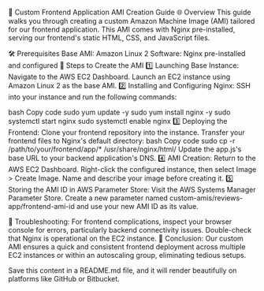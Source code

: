 🚀 Custom Frontend Application AMI Creation Guide
🌐 Overview
This guide walks you through creating a custom Amazon Machine Image (AMI) tailored for our frontend application. This AMI comes with Nginx pre-installed, serving our frontend's static HTML, CSS, and JavaScript files.

🛠 Prerequisites
Base AMI: Amazon Linux 2
Software: Nginx pre-installed and configured
📝 Steps to Create the AMI
1️⃣ Launching Base Instance:
Navigate to the AWS EC2 Dashboard.
Launch an EC2 instance using Amazon Linux 2 as the base AMI.
2️⃣ Installing and Configuring Nginx:
SSH into your instance and run the following commands:

bash
Copy code
sudo yum update -y
sudo yum install nginx -y
sudo systemctl start nginx
sudo systemctl enable nginx
3️⃣ Deploying the Frontend:
Clone your frontend repository into the instance.
Transfer your frontend files to Nginx's default directory:
bash
Copy code
sudo cp -r /path/to/your/frontend/app/* /usr/share/nginx/html/
Update the app.js's base URL to your backend application's DNS.
4️⃣ AMI Creation:
Return to the AWS EC2 Dashboard.
Right-click the configured instance, then select Image > Create Image.
Name and describe your image before creating it.
5️⃣ Storing the AMI ID in AWS Parameter Store:
Visit the AWS Systems Manager Parameter Store.
Create a new parameter named custom-amis/reviews-app/frontend-ami-id and use your new AMI ID as its value.

🔧 Troubleshooting:
For frontend complications, inspect your browser console for errors, particularly backend connectivity issues.
Double-check that Nginx is operational on the EC2 instance.
🎉 Conclusion:
Our custom AMI ensures a quick and consistent frontend deployment across multiple EC2 instances or within an autoscaling group, eliminating tedious setups.

Save this content in a README.md file, and it will render beautifully on platforms like GitHub or Bitbucket.
